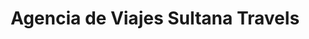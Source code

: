 ---
title: "Agencia de Viajes Sultana Travels"
url: /valladolid/agencia-de-viajes-sultana-travels/
shop: Reisebüro
---